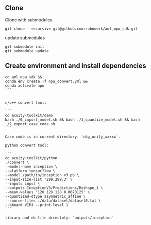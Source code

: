 ## Clone

Clone with submodules

```
git clone --recursive git@github.com:robowork/aml_npu_sdk.git
```

update submodules

```
git submodule init
git submodule update
```

## Create environment and install dependencies
````
cd aml_npu_sdk &&
conda env create -f npu_convert.yml &&
conda activate npu
```


c/c++ convert tool:

```
cd acuity-toolkit/demo
bash ./0_import_model.sh && bash ./1_quantize_model.sh && bash ./2_export_case_code.sh
```

Case code is in current directory: `nbg_unify_xxxxx`.

python convert tool:

```
cd acuity-toolkit/python
./convert \
--model-name inception \
--platform tensorflow \
--model /path/to/inception_v3.pb \
--input-size-list '299,299,3' \
--inputs input \
--outputs InceptionV3/Predictions/Reshape_1 \
--mean-values '128 128 128 0.0078125' \
--quantized-dtype asymmetric_affine \
--source-files ./data/dataset/dataset0.txt \
--kboard VIM3 --print-level 1
```

library and nb file directoty: `outputs/inception`


